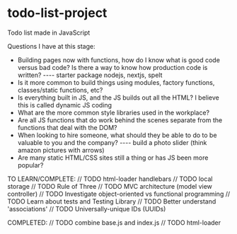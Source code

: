 # todo-list-project
Todo list made in JavaScript

Questions I have at this stage:
- Building pages now with functions, how do I know what is good
code versus bad code? Is there a way to know how production code is written?
---- starter package nodejs, nextjs, spelt
- Is it more common to build things using modules, factory functions, classes/static functions, etc?
- Is everything built in JS, and the JS builds out all the HTML? 
I believe this is called dynamic JS coding
- What are the more common style libraries used in the workplace?
- Are all JS functions that do work behind the scenes separate 
from the functions that deal with the DOM?
- When looking to hire someone, what should they be able to do to be 
valuable to you and the company?
---- build a photo slider (think amazon pictures with arrows)
- Are many static HTML/CSS sites still a thing or has JS been more popular?

TO LEARN/COMPLETE:
// TODO html-loader handlebars
// TODO local storage
// TODO Rule of Three
// TODO MVC architecture (model view controller)
// TODO Investigate object-oriented vs functional programming
// TODO Learn about tests and Testing Library
// TODO Better understand 'associations' 
// TODO Universally-unique IDs (UUIDs)


COMPLETED:
// TODO combine base.js and index.js
// TODO html-loader


